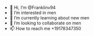 - 👋 Hi, I’m @Franklinv94
- 👀 I’m interested in men
- 🌱 I’m currently learning about new men
- 💞️ I’m looking to collaborate on men
- 📫 How to reach me +19178347350

<!---
Franklinv94/Franklinv94 is a ✨ special ✨ repository because its `README.md` (this file) appears on your GitHub profile.
You can click the Preview link to take a look at your changes.
--->
